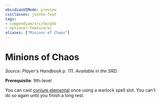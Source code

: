 ```yaml
---
obsidianUIMode: preview
cssclasses: json5e-feat
tags:
- compendium/src/5e/phb
- optional-feature/ei
aliases: ["Minions of Chaos"]
---
```

# Minions of Chaos
*Source: Player's Handbook p. 111. Available in the SRD.*  

**Prerequisite**: 9th-level

You can cast [conjure elemental](5E2014官方资源/spells/conjure-elemental.md) once using a warlock spell slot. You can't do so again until you finish a long rest.